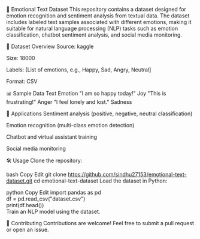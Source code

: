 
📝 Emotional Text Dataset
This repository contains a dataset designed for emotion recognition and sentiment analysis from textual data. The dataset includes labeled text samples associated with different emotions, making it suitable for natural language processing (NLP) tasks such as emotion classification, chatbot sentiment analysis, and social media monitoring.

📂 Dataset Overview
Source:  kaggle

Size: 18000

Labels: [List of emotions, e.g., Happy, Sad, Angry, Neutral]

Format: CSV 

📊 Sample Data
Text	Emotion
"I am so happy today!"	Joy
"This is frustrating!"	Anger
"I feel lonely and lost."	Sadness

🚀 Applications
Sentiment analysis (positive, negative, neutral classification)

Emotion recognition (multi-class emotion detection)

Chatbot and virtual assistant training

Social media monitoring

🛠 Usage
Clone the repository:

bash
Copy
Edit
git clone https://github.com/sindhu27153/emotional-text-dataset.git
cd emotional-text-dataset
Load the dataset in Python:

python
Copy
Edit
import pandas as pd  
df = pd.read_csv("dataset.csv")  
print(df.head())  
Train an NLP model using the dataset.

🤝 Contributing
Contributions are welcome! Feel free to submit a pull request or open an issue.
